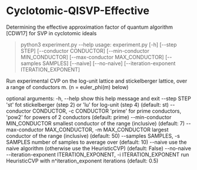 # Cyclotomic-QISVP-Effective
Determining the effective approximation factor of quantum algorithm [CDW17] for SVP in cyclotomic ideals

> python3 experiment.py --help
usage: experiment.py [-h] [--step STEP] [--conductor CONDUCTOR]
                     [--min-conductor MIN_CONDUCTOR]
                     [--max-conductor MAX_CONDUCTOR] [--samples SAMPLES]
                     [--naive] [--no-naive]
                     [--iteration-exponent ITERATION_EXPONENT]

Run experimental CVP on the log-unit lattice and stickelberger lattice, over a
range of conductors m. (n = euler_phi(m) below)

optional arguments:
  -h, --help            show this help message and exit
  --step STEP           'st' fot stickelberger (step 2) or 'lu' for log-unit
                        (step 4) (default: st)
  --conductor CONDUCTOR, -c CONDUCTOR
                        'prime' for prime conductors, 'pow2' for powers of 2
                        conductors (default: prime)
  --min-conductor MIN_CONDUCTOR
                        smallest conductor of the range (inclusive) (default:
                        7)
  --max-conductor MAX_CONDUCTOR, -m MAX_CONDUCTOR
                        largest conductor of the range (inclusive) (default:
                        50)
  --samples SAMPLES, -s SAMPLES
                        number of samples to average over (default: 10)
  --naive               use the naive algorithm (otherwise use the
                        HeuristicCVP) (default: False)
  --no-naive
  --iteration-exponent ITERATION_EXPONENT, -i ITERATION_EXPONENT
                        run HeuristicCVP with n^iteration_exponent iterations
                        (default: 0.5)

